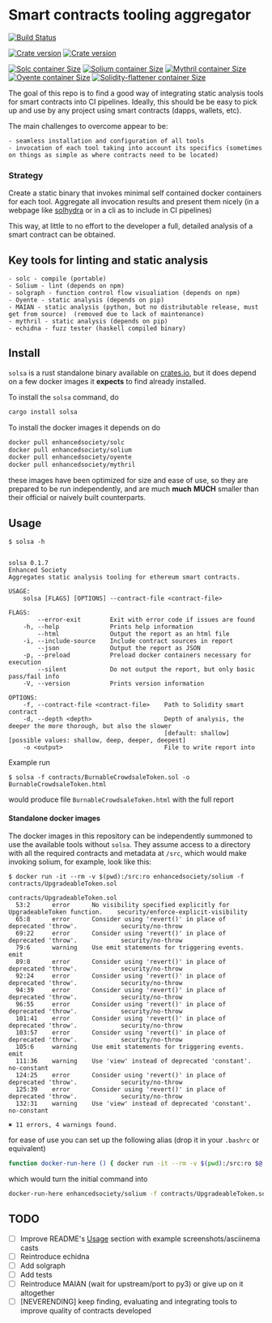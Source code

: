 # Smart contracts tooling aggregator

[![Build Status](https://api.travis-ci.org/enhancedsociety/solsa.svg?branch=master)](https://travis-ci.org/enhancedsociety/solsa)

[![Crate version](https://img.shields.io/crates/v/solsa.svg)](https://crates.io/crates/solsa)
[![Crate version](https://img.shields.io/crates/d/solsa.svg)](https://crates.io/crates/solsa)

[![Solc container Size](https://img.shields.io/microbadger/image-size/enhancedsociety/solc.svg?label=solc+docker+image+size)](https://hub.docker.com/r/enhancedsociety/solc/)
[![Solium container Size](https://img.shields.io/microbadger/image-size/enhancedsociety/solium.svg?label=solium+docker+image+size)](https://hub.docker.com/r/enhancedsociety/solium/)
[![Mythril container Size](https://img.shields.io/microbadger/image-size/enhancedsociety/mythril.svg?label=mythril+docker+image+size)](https://hub.docker.com/r/enhancedsociety/mythril/)
[![Oyente container Size](https://img.shields.io/microbadger/image-size/enhancedsociety/oyente.svg?label=oyente+docker+image+size)](https://hub.docker.com/r/enhancedsociety/oyente/)
[![Solidity-flattener container Size](https://img.shields.io/microbadger/image-size/enhancedsociety/solidity-flattener.svg?label=solidity-flattener+docker+image+size)](https://hub.docker.com/r/enhancedsociety/solidity-flattener/)



The goal of this repo is to find a good way of integrating static analysis tools for smart contracts into CI pipelines.
Ideally, this should be be easy to pick up and use by any project using smart contracts (dapps, wallets, etc).

The main challenges to overcome appear to be:

    - seamless installation and configuration of all tools
    - invocation of each tool taking into account its specifics (sometimes on things as simple as where contracts need to be located)

### Strategy

Create a static binary that invokes minimal self contained docker containers for each tool. Aggregate all invocation results and present them nicely (in a webpage like [solhydra](https://github.com/BlockChainCompany/solhydra) or in a cli as to include in CI pipelines)

This way, at little to no effort to the developer a full, detailed analysis of a smart contract can be obtained.

## Key tools for linting and static analysis

    - solc - compile (portable)
    - Solium - lint (depends on npm)
    - solgraph - function control flow visualiation (depends on npm)
    - Oyente - static analysis (depends on pip)
    - MAIAN - static analysis (python, but no distributable release, must get from source)  (removed due to lack of maintenance)
    - mythril - static analysis (depends on pip)
    - echidna - fuzz tester (haskell compiled binary)

## Install

`solsa` is a rust standalone binary available on [crates.io](https://crates.io/crates/solsa), but it does depend on a few docker images it **expects** to find already installed.


To install the `solsa` command, do
```sh
cargo install solsa
```


To install the docker images it depends on do
```sh
docker pull enhancedsociety/solc
docker pull enhancedsociety/solium
docker pull enhancedsociety/oyente
docker pull enhancedsociety/mythril
```
these images have been optimized for size and ease of use, so they are prepared to be run independently, and are much **much** **MUCH** smaller than their official or naively built counterparts.


## Usage

```
$ solsa -h


solsa 0.1.7
Enhanced Society
Aggregates static analysis tooling for ethereum smart contracts.

USAGE:
    solsa [FLAGS] [OPTIONS] --contract-file <contract-file>

FLAGS:
        --error-exit        Exit with error code if issues are found
    -h, --help              Prints help information
        --html              Output the report as an html file
    -i, --include-source    Include contract sources in report
        --json              Output the report as JSON
    -p, --preload           Preload docker containers necessary for execution
        --silent            Do not output the report, but only basic pass/fail info
    -V, --version           Prints version information

OPTIONS:
    -f, --contract-file <contract-file>    Path to Solidity smart contract
    -d, --depth <depth>                    Depth of analysis, the deeper the more thorough, but also the slower
                                           [default: shallow]  [possible values: shallow, deep, deeper, deepest]
    -o <output>                            File to write report into
```


Example run

```
$ solsa -f contracts/BurnableCrowdsaleToken.sol -o BurnableCrowdsaleToken.html
```

would produce file `BurnableCrowdsaleToken.html` with the full report

#### Standalone docker images

The docker images in this repository can be independently summoned to use the available tools without `solsa`. They assume access to a directory with all the required contracts and metadata at `/src`, which would make invoking solium, for example, look like this:

```
$ docker run -it --rm -v $(pwd):/src:ro enhancedsociety/solium -f contracts/UpgradeableToken.sol

contracts/UpgradeableToken.sol
  53:2      error      No visibility specified explicitly for UpgradeableToken function.    security/enforce-explicit-visibility
  65:8      error      Consider using 'revert()' in place of deprecated 'throw'.            security/no-throw
  69:22     error      Consider using 'revert()' in place of deprecated 'throw'.            security/no-throw
  79:6      warning    Use emit statements for triggering events.                           emit
  89:8      error      Consider using 'revert()' in place of deprecated 'throw'.            security/no-throw
  92:24     error      Consider using 'revert()' in place of deprecated 'throw'.            security/no-throw
  94:39     error      Consider using 'revert()' in place of deprecated 'throw'.            security/no-throw
  96:55     error      Consider using 'revert()' in place of deprecated 'throw'.            security/no-throw
  101:41    error      Consider using 'revert()' in place of deprecated 'throw'.            security/no-throw
  103:57    error      Consider using 'revert()' in place of deprecated 'throw'.            security/no-throw
  105:6     warning    Use emit statements for triggering events.                           emit
  111:36    warning    Use 'view' instead of deprecated 'constant'.                         no-constant
  124:25    error      Consider using 'revert()' in place of deprecated 'throw'.            security/no-throw
  125:39    error      Consider using 'revert()' in place of deprecated 'throw'.            security/no-throw
  132:31    warning    Use 'view' instead of deprecated 'constant'.                         no-constant

✖ 11 errors, 4 warnings found.

```

for ease of use you can set up the following alias (drop it in your `.bashrc` or equivalent)

```sh
function docker-run-here () { docker run -it --rm -v $(pwd):/src:ro $@ }
```

which would turn the initial command into

```sh
docker-run-here enhancedsociety/solium -f contracts/UpgradeableToken.sol
```


## TODO

  - [ ] Improve README's [Usage](#Usage) section with example screenshots/asciinema casts
  - [ ] Reintroduce echidna
  - [ ] Add solgraph
  - [ ] Add tests
  - [ ] Reintroduce MAIAN (wait for upstream/port to py3) or give up on it altogether
  - [ ] [NEVERENDING] keep finding, evaluating and integrating tools to improve quality of contracts developed
